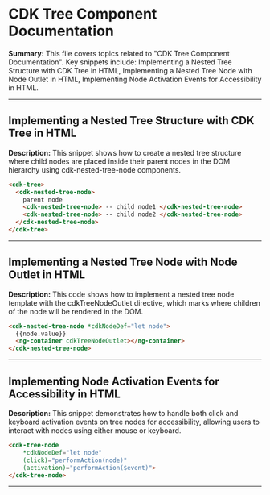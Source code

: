 # CDK Tree Component Documentation

**Summary:** This file covers topics related to "CDK Tree Component Documentation". Key snippets include: Implementing a Nested Tree Structure with CDK Tree in HTML, Implementing a Nested Tree Node with Node Outlet in HTML, Implementing Node Activation Events for Accessibility in HTML.

---

## Implementing a Nested Tree Structure with CDK Tree in HTML

**Description:** This snippet shows how to create a nested tree structure where child nodes are placed inside their parent nodes in the DOM hierarchy using cdk-nested-tree-node components.

```html
<cdk-tree>
  <cdk-nested-tree-node>
    parent node
    <cdk-nested-tree-node> -- child node1 </cdk-nested-tree-node>
    <cdk-nested-tree-node> -- child node2 </cdk-nested-tree-node>
  </cdk-nested-tree-node>
</cdk-tree>
```

---

## Implementing a Nested Tree Node with Node Outlet in HTML

**Description:** This code shows how to implement a nested tree node template with the cdkTreeNodeOutlet directive, which marks where children of the node will be rendered in the DOM.

```html
<cdk-nested-tree-node *cdkNodeDef="let node">
  {{node.value}}
  <ng-container cdkTreeNodeOutlet></ng-container>
</cdk-nested-tree-node>
```

---

## Implementing Node Activation Events for Accessibility in HTML

**Description:** This snippet demonstrates how to handle both click and keyboard activation events on tree nodes for accessibility, allowing users to interact with nodes using either mouse or keyboard.

```html
<cdk-tree-node
    *cdkNodeDef="let node"
    (click)="performAction(node)"
    (activation)="performAction($event)">
</cdk-tree-node>
```

---